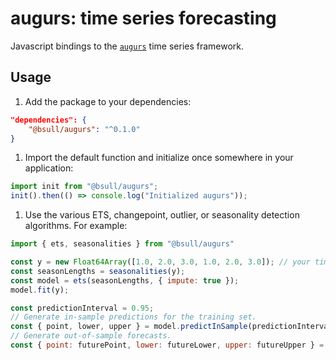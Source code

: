 # augurs: time series forecasting

Javascript bindings to the [`augurs`][repo] time series framework.

## Usage

1. Add the package to your dependencies:

```json
"dependencies": {
    "@bsull/augurs": "^0.1.0"
}
```

1. Import the default function and initialize once somewhere in your application:

```javascript
import init from "@bsull/augurs";
init().then(() => console.log("Initialized augurs"));
```

1. Use the various ETS, changepoint, outlier, or seasonality detection algorithms. For example:

```javascript
import { ets, seasonalities } from "@bsull/augurs"

const y = new Float64Array([1.0, 2.0, 3.0, 1.0, 2.0, 3.0]); // your time series data
const seasonLengths = seasonalities(y);
const model = ets(seasonLengths, { impute: true });
model.fit(y);

const predictionInterval = 0.95;
// Generate in-sample predictions for the training set.
const { point, lower, upper } = model.predictInSample(predictionInterval);
// Generate out-of-sample forecasts.
const { point: futurePoint, lower: futureLower, upper: futureUpper } = model.predict(10, predictionInterval);
```

[repo]: https://github.com/grafana/augurs
